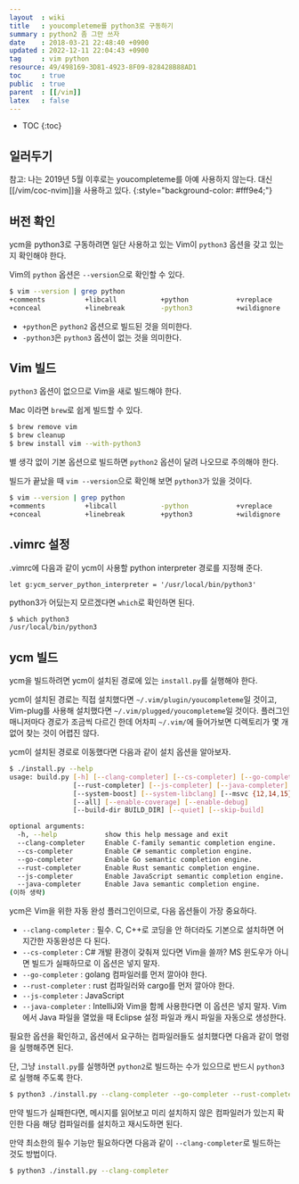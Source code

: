 ```yaml
---
layout  : wiki
title   : youcompleteme를 python3로 구동하기
summary : python2 좀 그만 쓰자
date    : 2018-03-21 22:48:40 +0900
updated : 2022-12-11 22:04:43 +0900
tag     : vim python
resource: 49/498169-3D81-4923-8F09-828428B88AD1
toc     : true
public  : true
parent  : [[/vim]]
latex   : false
---
```

* TOC
{:toc}

## 일러두기

>
참고: 나는 2019년 5월 이후로는 youcompleteme를 아예 사용하지 않는다. 대신 [[/vim/coc-nvim]]을 사용하고 있다.
{:style="background-color: #fff9e4;"}

## 버전 확인

ycm을 python3로 구동하려면 일단 사용하고 있는 Vim이 `python3` 옵션을 갖고 있는지 확인해야 한다.

Vim의 `python` 옵션은 `--version`으로 확인할 수 있다.

```sh
$ vim --version | grep python
+comments          +libcall           +python            +vreplace
+conceal           +linebreak         -python3           +wildignore
```

* `+python`은 `python2` 옵션으로 빌드된 것을 의미한다.
* `-python3`은 `python3` 옵션이 없는 것을 의미한다.

## Vim 빌드

`python3` 옵션이 없으므로 Vim을 새로 빌드해야 한다.

Mac 이라면 `brew`로 쉽게 빌드할 수 있다.

```sh
$ brew remove vim
$ brew cleanup
$ brew install vim --with-python3
```

별 생각 없이 기본 옵션으로 빌드하면 `python2` 옵션이 달려 나오므로 주의해야 한다.

빌드가 끝났을 때 `vim --version`으로 확인해 보면 `python3`가 있을 것이다.

```sh
$ vim --version | grep python
+comments          +libcall           -python            +vreplace
+conceal           +linebreak         +python3           +wildignore
```

## .vimrc 설정

.vimrc에 다음과 같이 ycm이 사용할 python interpreter 경로를 지정해 준다.

```viml
let g:ycm_server_python_interpreter = '/usr/local/bin/python3'
```

python3가 어딨는지 모르겠다면 `which`로 확인하면 된다.

```sh
$ which python3
/usr/local/bin/python3
```

## ycm 빌드

ycm을 빌드하려면 ycm이 설치된 경로에 있는 `install.py`를 실행해야 한다.

ycm이 설치된 경로는 직접 설치했다면 `~/.vim/plugin/youcompleteme`일 것이고, Vim-plug를 사용해 설치했다면 `~/.vim/plugged/youcompleteme`일 것이다. 플러그인 매니저마다 경로가 조금씩 다르긴 한데 어차피 `~/.vim/`에 들어가보면 디렉토리가 몇 개 없어 찾는 것이 어렵진 않다.

ycm이 설치된 경로로 이동했다면 다음과 같이 설치 옵션을 알아보자.

```sh
$ ./install.py --help
usage: build.py [-h] [--clang-completer] [--cs-completer] [--go-completer]
                [--rust-completer] [--js-completer] [--java-completer]
                [--system-boost] [--system-libclang] [--msvc {12,14,15}]
                [--all] [--enable-coverage] [--enable-debug]
                [--build-dir BUILD_DIR] [--quiet] [--skip-build]

optional arguments:
  -h, --help            show this help message and exit
  --clang-completer     Enable C-family semantic completion engine.
  --cs-completer        Enable C# semantic completion engine.
  --go-completer        Enable Go semantic completion engine.
  --rust-completer      Enable Rust semantic completion engine.
  --js-completer        Enable JavaScript semantic completion engine.
  --java-completer      Enable Java semantic completion engine.
(이하 생략)
```

ycm은 Vim을 위한 자동 완성 플러그인이므로, 다음 옵션들이 가장 중요하다.

* `--clang-completer` : 필수. C, C++로 코딩을 안 하더라도 기본으로 설치하면 어지간한 자동완성은 다 된다.
* `--cs-completer` : C# 개발 환경이 갖춰져 있다면 Vim을 쓸까? MS 윈도우가 아니면 빌드가 실패하므로 이 옵션은 넣지 말자.
* `--go-completer` : golang 컴파일러를 먼저 깔아야 한다.
* `--rust-completer` : rust 컴파일러와 cargo를 먼저 깔아야 한다.
* `--js-completer` : JavaScript
* `--java-completer` : IntelliJ와 Vim을 함께 사용한다면 이 옵션은 넣지 말자. Vim에서 Java 파일을 열었을 때 Eclipse 설정 파일과 캐시 파일을 자동으로 생성한다.

필요한 옵션을 확인하고, 옵션에서 요구하는 컴파일러들도 설치했다면 다음과 같이 명령을 실행해주면 된다.

단, 그냥 `install.py`를 실행하면 `python2`로 빌드하는 수가 있으므로 반드시 `python3`로 실행해 주도록 한다.

```sh
$ python3 ./install.py --clang-completer --go-completer --rust-completer --js-completer
```

만약 빌드가 실패한다면, 메시지를 읽어보고 미리 설치하지 않은 컴파일러가 있는지 확인한 다음 해당 컴파일러를 설치하고 재시도하면 된다.

만약 최소한의 필수 기능만 필요하다면 다음과 같이 `--clang-completer`로 빌드하는 것도 방법이다.

```sh
$ python3 ./install.py --clang-completer
```
